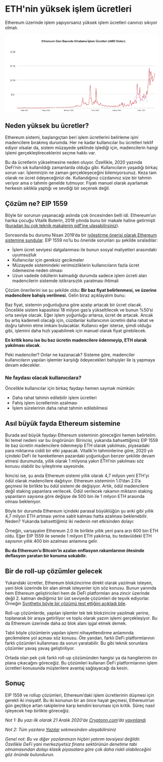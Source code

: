 # ETH'nin yüksek işlem ücretleri

Ethereum üzerinde işlem yapıyorsanız yüksek işlem ücretleri canınızı sıkıyor olmalı.

![](../.gitbook/assets/eth_median_fees_coinmetrics_1yr_2102_v2_800.png)

## Neden yüksek bu ücretler? <a id="neden-y&#xFC;ksek-bu-&#xFC;cretler"></a>

Ethereum sistemi, başlangıçtan beri işlem ücretlerini belirleme işini madencilere bırakmış durumda. Her ne kadar kullanıcılar bu ücretleri teklif ediyor olsalar da, sistem müzayede şeklinde işlediği için, madencilerin hangi işlemi gerçekleştireceklerini seçme hakkı var.

Bu da ücretlerin yükselmesine neden oluyor. Özellikle, 2020 yazında DeFi’nin sık kullanıldığı zamanlarda olduğu gibi. Kullanıcıların yaşadığı birkaç sorun var: İşleminizin ne zaman gerçekleşeceğini bilemiyorsunuz. Keza tam olarak ne ücret ödeyeceğinizi de. Kullandığınız cüzdanınız size bir tahmin veriyor ama o tahmin genelde tutmuyor. Fiyatı manuel olarak ayarlamak herkesin sıklıkla yaptığı ve sevdiği bir seçenek değil.

## Çözüm ne? EIP 1559 <a id="&#xE7;&#xF6;z&#xFC;m-ne-eip-1559"></a>

Böyle bir sorunun yaşanacağı aslında çok öncesinden belli idi. Ethereum’un harika çocuğu Vitalik Buterin, 2018 yılında bunu bir makale haline getirmişti \([buradan bu çok teknik makalenin pdf’ine ulaşabilirsiniz](https://ethresear.ch/uploads/default/original/2X/1/197884012ada193318b67c4b777441e4a1830f49.pdf)\).

Sonrasında bu durumu Nisan 2019’da bir [iyileştirme önerisi olarak Ethereum sistemine sundular](https://eips.ethereum.org/EIPS/eip-1559). EIP 1559 no’lu bu öneride sorunları şu şekilde sıraladılar:

* İşlem ücret seviyesi dalgalanması ile bunun sosyal maliyetleri arasındaki uyumsuzluk
* Kullanıcılar için gereksiz gecikmeler
* Müzayede sistemindeki verimsizliklerin kullanıcıların fazla ücret ödemesine neden olması
* Uzun vadede ödüllerin kalmadığı durumda sadece işlem ücreti alan madencilerin sistemde istikrarsızlık yaratması ihtimali

Çözüm önerilerini ise şu şekilde oldu: **Bir baz fiyat belirlenmesi, ve üzerine madencilere bahşiş verilmesi.** Gelin biraz açıklayalım bunu:

Baz fiyat, sistemin yoğunluğuna göre azalıp artacak bir ücret olacak. Öncelikle sistem kapasitesi 18 milyon gas’a yükseltilecek ve bunun %50’si orta seviye olacak. Eğer işlem yoğunluğu artarsa, ücret de artacak. Ancak bu artış kademeli olacağı için, cüzdanlar kullanıcının ücretini daha rahat ve doğru tahmin etme imkanı bulacaklar. Kullanıcı eğer isterse, şimdi olduğu gibi, işlemini daha hızlı yapabilmek için manuel olarak fiyat girebilecek.

**En kritik konu ise bu baz ücretin madencilere ödenmeyip, ETH olarak yakılması olacak**.

Peki madenciler? Onlar ne kazanacak? Sisteme göre, madenciler kullanıcıların yapılan işlemler karşılığı ödeyecekleri bahşişler ile iş yapmaya devam edecekler.

### Ne faydası olacak kullanıcılara? <a id="ne-faydas&#x131;-olacak-kullan&#x131;c&#x131;lara"></a>

Öncelikle kullanıcılar için birkaç faydayı hemen saymak mümkün:

* Daha rahat tahmin edilebilir işlem ücretleri
* Fahiş işlem ücretlerinin azalması
* İşlem sürelerinin daha rahat tahmin edilebilmesi

## Asıl büyük fayda Ethereum sistemine <a id="as&#x131;l-b&#xFC;y&#xFC;k-fayda-ethereum-sistemine"></a>

Burada asıl büyük faydayı Ethereum sisteminin göreceğini hemen belirtelim. İki temel nedeni var bu öngörünün: Birincisi, yukarıda bahsettiğimiz EIP 1559 ile baz ücretin madencilere ödenmeyip ETH olarak yakılması, piyasadaki para miktarına ciddi bir etki yapacak. Vitalik’in tahminlerine göre, 2020 yılı içindeki DeFi ile hareketlenen pazardaki yoğunluğun benzer şekilde devam etmesi durumunda, yıllık olarak 1 milyona yakın ETH’nin yakılması söz konusu olabilir bu iyileştirme sayesinde.

İkincisi ise, şu anda Ethereum sistemi yıllık olarak 4,7 milyon yeni ETH’yi ödül olarak madencilere dağıtıyor. Ethereum sisteminin 1.0’dan 2.0’a geçmesi ile birlikte bu ödül sistemi de değişiyor. Artık, ödül madencilere değil staking yapanlara verilecek. Ödül verilecek rakamın miktarın staking yapanların sayısına göre değişse de 500 bin ile 1 milyon ETH arasında olması bekleniyor.

Böyle bir durumda Ethereum içindeki parasal büyüklüğün şu anki gibi yıllık 4,7 milyon ETH artması yerine sabit kalması hatta azalması beklenebilir. Neden? Yukarıda bahsettiğimiz iki nedenin net etkisinden dolayı:

Örneğin, varsayalım Ethereum 2.0 ile birlikte yıllık yeni para arzı 600 bin ETH oldu. Eğer EIP 1559 ile senede 1 milyon ETH yakılırsa, bu tedavüldeki ETH sayısının yıllık 400 bin azalması anlamına gelir.

**Bu da Ethereum’u Bitcoin’in azalan enflasyon rakamlarının ötesinde deflasyon yaratan bir konuma sokabilir.**

## Bir de roll-up çözümler gelecek <a id="bir-de-roll-up-&#xE7;&#xF6;z&#xFC;mler-gelecek"></a>

Yukarıdaki ücretler, Ethereum blokzincirine direkt olarak yazılmak isteyen, yani blok üzerinde bir alan almak isteyenler için söz konusu. Bunun yanında hem Ethereum geliştiricileri hem de DeFi platformları ana zincir üzerinde değil 2. katman dediğimiz bir üst seviyede çözümleri de teşvik ediyorlar. Örneğin [Synthetix böyle bir çözümü test ettiğini açıkladı bile](https://blog.synthetix.io/why-optimism/).

Roll-up çözümlerde, yapılan işlemler tek tek blokzincire yazılmak yerine, toplanarak bir araya getiriliyor ve toplu olarak yazım işlemi gerçekleşiyor. Bu da Ethereum üzerinde daha az blok alanı işgal etmek demek.

Tabii böyle çözümlerin yapılan işlemi nihayetlendirme anlamında gecikmelere yol açması söz konusu. Öte yandan, farklı DeFi platformlarının farklı çözümleri kullanması da sorun yaratabilir. Bu gibi teknik sorunlara çözümler yavaş yavaş geliştiriliyor.

Ortada olan pek çok farklı roll-up çözümünden hangisi ya da hangilerinin ön plana çıkacağını göreceğiz. Bu çözümleri kullanan DeFi platformlarının işlem ücretleri konusunda müşterilere avantaj sağlayacağı da kesin.

## Sonuç <a id="sonu&#xE7;"></a>

EIP 1559 ve rollup çözümleri, Ethereum’daki işlem ücretlerinin düşmesi için gerekli iki insiyatif. Bu iki konunun bir an önce hayat geçmesi, Ethereum’un gün geçtikçe artan rakiplerine karşı kendini koruması için kritik. Süreç nasıl işleyecek hep birlikte göreceğiz.

_Not 1: Bu yazı ilk olarak 21 Aralık 2020’de_ [_Cryptonn.com_](https://www.btchaber.com/)_‘da_ [_yayınlandı_](https://cryptonn.com/ethereum-yuksek-islem-ucretleri/)

_Not 2: Tüm yazılara_ [_Yazılar_](https://turansert.com/articles/) _sekmesinden ulaşabilirsiniz_

_Genel not: Bu ve diğer yazılarımızın hiçbiri yatırım tavsiyesi değildir. Özellikle DeFi yani merkeziyetsiz finans sektörünün denetime tabi olmamasından dolayı klasik piyasalara göre çok daha riskli olabileceğini göz önünde bulundurun._

